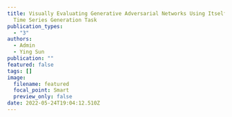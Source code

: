 ```yaml
---
title: Visually Evaluating Generative Adversarial Networks Using Itself under
  Time Series Generation Task
publication_types:
  - "3"
authors:
  - Admin
  - Ying Sun
publication: ""
featured: false
tags: []
image:
  filename: featured
  focal_point: Smart
  preview_only: false
date: 2022-05-24T19:04:12.510Z
---
```

